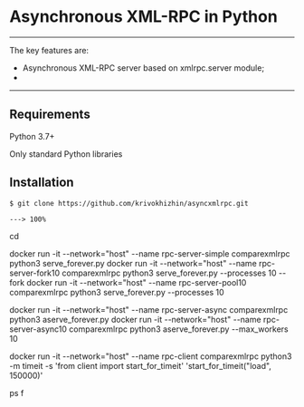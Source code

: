 # Asynchronous XML-RPC in Python

---

The key features are:

* Asynchronous XML-RPC server based on xmlrpc.server module;
* 

---

## Requirements
Python 3.7+

Only standard Python libraries

## Installation
<div class="termy">

```console
$ git clone https://github.com/krivokhizhin/asyncxmlrpc.git

---> 100%
```

</div>

cd

docker run -it --network="host" --name rpc-server-simple comparexmlrpc python3 serve_forever.py
docker run -it --network="host" --name rpc-server-fork10 comparexmlrpc python3 serve_forever.py --processes 10 --fork
docker run -it --network="host" --name rpc-server-pool10 comparexmlrpc python3 serve_forever.py --processes 10

docker run -it --network="host" --name rpc-server-async comparexmlrpc python3 aserve_forever.py
docker run -it --network="host" --name rpc-server-async10 comparexmlrpc python3 aserve_forever.py --max_workers 10

docker run -it --network="host" --name rpc-client comparexmlrpc python3 -m timeit -s 'from client import start_for_timeit'  'start_for_timeit("load", 150000)'

ps f
